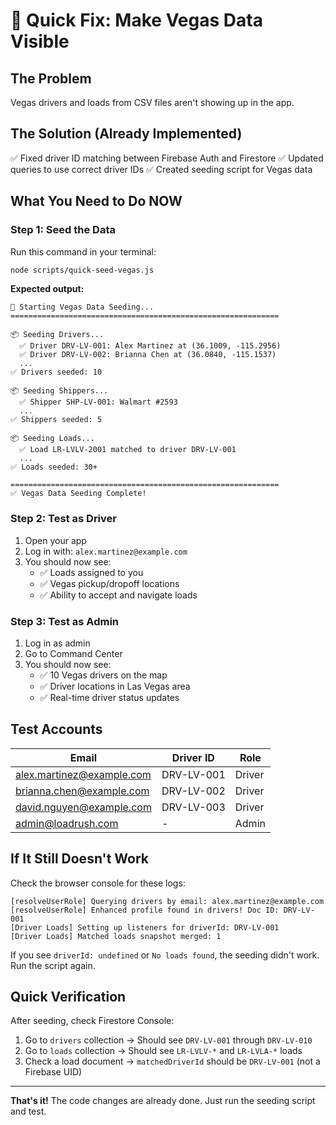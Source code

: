 # 🚀 Quick Fix: Make Vegas Data Visible

## The Problem
Vegas drivers and loads from CSV files aren't showing up in the app.

## The Solution (Already Implemented)
✅ Fixed driver ID matching between Firebase Auth and Firestore
✅ Updated queries to use correct driver IDs
✅ Created seeding script for Vegas data

## What You Need to Do NOW

### Step 1: Seed the Data
Run this command in your terminal:

```bash
node scripts/quick-seed-vegas.js
```

**Expected output:**
```
🚀 Starting Vegas Data Seeding...
============================================================

📦 Seeding Drivers...
  ✅ Driver DRV-LV-001: Alex Martinez at (36.1009, -115.2956)
  ✅ Driver DRV-LV-002: Brianna Chen at (36.0840, -115.1537)
  ...
✅ Drivers seeded: 10

📦 Seeding Shippers...
  ✅ Shipper SHP-LV-001: Walmart #2593
  ...
✅ Shippers seeded: 5

📦 Seeding Loads...
  ✅ Load LR-LVLV-2001 matched to driver DRV-LV-001
  ...
✅ Loads seeded: 30+

============================================================
✅ Vegas Data Seeding Complete!
```

### Step 2: Test as Driver
1. Open your app
2. Log in with: `alex.martinez@example.com`
3. You should now see:
   - ✅ Loads assigned to you
   - ✅ Vegas pickup/dropoff locations
   - ✅ Ability to accept and navigate loads

### Step 3: Test as Admin
1. Log in as admin
2. Go to Command Center
3. You should now see:
   - ✅ 10 Vegas drivers on the map
   - ✅ Driver locations in Las Vegas area
   - ✅ Real-time driver status updates

## Test Accounts

| Email | Driver ID | Role |
|-------|-----------|------|
| alex.martinez@example.com | DRV-LV-001 | Driver |
| brianna.chen@example.com | DRV-LV-002 | Driver |
| david.nguyen@example.com | DRV-LV-003 | Driver |
| admin@loadrush.com | - | Admin |

## If It Still Doesn't Work

Check the browser console for these logs:
```
[resolveUserRole] Querying drivers by email: alex.martinez@example.com
[resolveUserRole] Enhanced profile found in drivers! Doc ID: DRV-LV-001
[Driver Loads] Setting up listeners for driverId: DRV-LV-001
[Driver Loads] Matched loads snapshot merged: 1
```

If you see `driverId: undefined` or `No loads found`, the seeding didn't work. Run the script again.

## Quick Verification

After seeding, check Firestore Console:
1. Go to `drivers` collection → Should see `DRV-LV-001` through `DRV-LV-010`
2. Go to `loads` collection → Should see `LR-LVLV-*` and `LR-LVLA-*` loads
3. Check a load document → `matchedDriverId` should be `DRV-LV-001` (not a Firebase UID)

---

**That's it!** The code changes are already done. Just run the seeding script and test.
